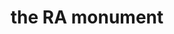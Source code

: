 ---
pid: llp514
title: the RA monument
location_transcription: 
coordinates: "[-75.1656784, 39.9556166]"
zipcode: '19120'
gen_neighborhood: North Philadelphia
neighborhood: Logan,Olney
outside_phl: 
age: '9'
age_range: 6-13
instagram: 
image_file_name: llp_514.jpg
proposal_transcription: 
topic: Unknown
topic_summary: '0'
type: Sculpture Statue
keywords_other: "?"
credit: Robin Almarbar
image_labels: 
twitter: 
facebook: 
permalink: "/monuments/llp514/"
layout: item-page
---